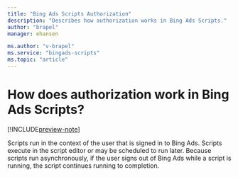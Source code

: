 ```yaml
---
title: "Bing Ads Scripts Authorization"
description: "Describes how authorization works in Bing Ads Scripts."
author: "brapel"
manager: ehansen

ms.author: "v-brapel"
ms.service: "bingads-scripts"
ms.topic: "article"
---
```


# How does authorization work in Bing Ads Scripts?

[!INCLUDE[preview-note](../includes/preview-note.md)]

Scripts run in the context of the user that is signed in to Bing Ads. Scripts execute in the script editor or may be scheduled to run later. Because scripts run asynchronously, if the user signs out of Bing Ads while a script is running, the script continues running to completion.


